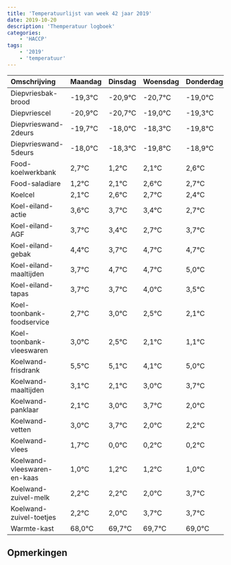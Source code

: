 ```yaml
---
title: 'Temperatuurlijst van week 42 jaar 2019'
date: 2019-10-20
description: 'Themperatuur logboek'
categories:
    - 'HACCP'
tags:
    - '2019'
    - 'temperatuur'
---
```

|Omschrijving|Maandag|Dinsdag|Woensdag|Donderdag|Vrijdag|Zaterdag|Zondag|
|:---|:---|:---|:---|:---|:---|:---|:---|
|Diepvriesbak-brood|-19,3°C|-20,9°C|-20,7°C|-19,0°C|-19,3°C|-20,8°C|-19,9°C|
|Diepvriescel|-20,9°C|-20,7°C|-19,0°C|-19,3°C|-20,8°C|-19,9°C|-19,4°C|
|Diepvrieswand-2deurs|-19,7°C|-18,0°C|-18,3°C|-19,8°C|-18,9°C|-18,4°C|-18,3°C|
|Diepvrieswand-5deurs|-18,0°C|-18,3°C|-19,8°C|-18,9°C|-18,4°C|-18,3°C|-18,6°C|
|Food-koelwerkbank|2,7°C|1,2°C|2,1°C|2,6°C|2,7°C|2,4°C|1,7°C|
|Food-saladiare|1,2°C|2,1°C|2,6°C|2,7°C|2,4°C|1,7°C|2,7°C|
|Koelcel|2,1°C|2,6°C|2,7°C|2,4°C|1,7°C|2,7°C|2,7°C|
|Koel-eiland-actie|3,6°C|3,7°C|3,4°C|2,7°C|3,7°C|3,7°C|4,0°C|
|Koel-eiland-AGF|3,7°C|3,4°C|2,7°C|3,7°C|3,7°C|4,0°C|3,5°C|
|Koel-eiland-gebak|4,4°C|3,7°C|4,7°C|4,7°C|5,0°C|4,5°C|4,1°C|
|Koel-eiland-maaltijden|3,7°C|4,7°C|4,7°C|5,0°C|4,5°C|4,1°C|3,1°C|
|Koel-eiland-tapas|3,7°C|3,7°C|4,0°C|3,5°C|3,1°C|2,1°C|3,0°C|
|Koel-toonbank-foodservice|2,7°C|3,0°C|2,5°C|2,1°C|1,1°C|2,0°C|2,7°C|
|Koel-toonbank-vleeswaren|3,0°C|2,5°C|2,1°C|1,1°C|2,0°C|2,7°C|1,0°C|
|Koelwand-frisdrank|5,5°C|5,1°C|4,1°C|5,0°C|5,7°C|4,0°C|4,2°C|
|Koelwand-maaltijden|3,1°C|2,1°C|3,0°C|3,7°C|2,0°C|2,2°C|2,2°C|
|Koelwand-panklaar|2,1°C|3,0°C|3,7°C|2,0°C|2,2°C|2,2°C|2,0°C|
|Koelwand-vetten|3,0°C|3,7°C|2,0°C|2,2°C|2,2°C|2,0°C|3,7°C|
|Koelwand-vlees|1,7°C|0,0°C|0,2°C|0,2°C|0,0°C|1,7°C|1,7°C|
|Koelwand-vleeswaren-en-kaas|1,0°C|1,2°C|1,2°C|1,0°C|2,7°C|2,7°C|2,0°C|
|Koelwand-zuivel-melk|2,2°C|2,2°C|2,0°C|3,7°C|3,7°C|3,0°C|2,1°C|
|Koelwand-zuivel-toetjes|2,2°C|2,0°C|3,7°C|3,7°C|3,0°C|2,1°C|3,1°C|
|Warmte-kast|68,0°C|69,7°C|69,7°C|69,0°C|68,1°C|69,1°C|69,9°C|

## Opmerkingen


